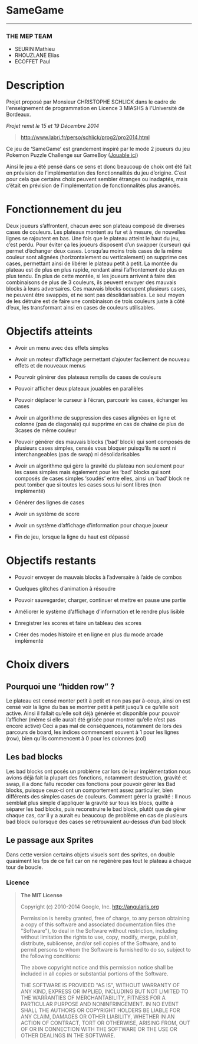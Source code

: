 SameGame
========


----------


### **THE MEP TEAM**

* SEURIN Mathieu
* RHOUZLANE Elias
* ECOFFET Paul

# Description

Projet proposé par Monsieur CHRISTOPHE SCHLICK dans le cadre de l'enseignement de programmation en Licence 3 MIASHS à l'Université de Bordeaux.

*Projet remit le 15 et 19 Décembre 2014*

> http://www.labri.fr/perso/schlick/prog2/pro2014.html

Ce jeu de ‘SameGame’ est grandement inspiré par le mode 2 joueurs du jeu Pokemon Puzzle Challenge sur GameBoy ([Jouable ici](http://www.playr.org/play/pokemon_puzzle_challenge/1366))

Ainsi le jeu a été pensé dans ce sens et donc beaucoup de choix ont été fait en prévision de l’implémentation des fonctionnalités du jeu d’origine. C’est pour cela que certains choix peuvent sembler étranges ou inadaptés, mais c’était en prévision de l’implémentation de fonctionnalités plus avancés.

Fonctionnement du jeu
=====================

Deux joueurs s’affrontent, chacun avec son plateau composé de diverses
cases de couleurs. Les plateaux montent au fur et à mesure, de nouvelles
lignes se rajoutent en bas. Une fois que le plateau atteint le haut du
jeu, c’est perdu. Pour éviter ça les joueurs disposent d’un swapper
(curseur) qui permet d’échanger deux cases. Lorsqu’au moins trois cases
de la même couleur sont alignées (horizontalement ou verticalement) on
supprime ces cases, permettant ainsi de libérer le plateau petit à
petit. La montée du plateau est de plus en plus rapide, rendant ainsi
l’affrontement de plus en plus tendu. En plus de cette montée, si les
joueurs arrivent à faire des combinaisons de plus de 3 couleurs, ils
peuvent envoyer des mauvais blocks à leurs adversaires. Ces mauvais
blocks occupent plusieurs cases, ne peuvent être swappés, et ne sont pas
désolidarisables. Le seul moyen de les détruire est de faire une
combinaison de trois couleurs juste à côté d’eux, les transformant ainsi
en cases de couleurs utilisables.

Objectifs atteints 
==================

-   Avoir un menu avec des effets simples

-   Avoir un moteur d’affichage permettant d’ajouter facilement de
    nouveau effets et de nouveaux menus

-   Pourvoir générer des plateaux remplis de cases de couleurs

-   Pouvoir afficher deux plateaux jouables en parallèles

-   Pouvoir déplacer le curseur à l’écran, parcourir les cases, échanger
    les cases

-   Avoir un algorithme de suppression des cases alignées en ligne et
    colonne (pas de diagonale) qui supprime en cas de chaine de plus de
    3cases de même couleur

-   Pouvoir générer des mauvais blocks (‘bad’ block) qui sont composés
    de plusieurs cases simples, censés vous bloquer puisqu’ils ne sont
    ni interchangeables (pas de swap) ni désolidarisables

-   Avoir un algorithme qui gère la gravité du plateau non seulement
    pour les cases simples mais également pour les ‘bad’ blocks qui sont
    composés de cases simples ‘soudés’ entre elles, ainsi un ‘bad’ block
    ne peut tomber que si toutes les cases sous lui sont libres (non
    implémenté)

-   Générer des lignes de cases

-   Avoir un système de score

-   Avoir un système d’affichage d’information pour chaque joueur

-   Fin de jeu, lorsque la ligne du haut est dépassé

Objectifs restants 
==================

-   Pouvoir envoyer de mauvais blocks à l’adversaire à l’aide de combos

-   Quelques glitches d’animation à résoudre

-   Pouvoir sauvegarder, charger, continuer et mettre en pause une
    partie

-   Améliorer le système d’affichage d’information et le rendre plus
    lisible

-   Enregistrer les scores et faire un tableau des scores

-   Créer des modes histoire et en ligne en plus du mode arcade
    implémenté

Choix divers 
============

Pourquoi une “hidden row” ? 
---------------------------

Le plateau est censé monter petit à petit et non pas par à-coup, ainsi
on est censé voir la ligne du bas se montrer petit à petit jusqu’à ce
qu’elle soit active. Ainsi il fallait qu’elle soit déjà générée et
disponible pour pouvoir l’afficher (même si elle aurait été grisée pour
montrer qu’elle n’est pas encore active) Ceci a pas mal de conséquences,
notamment de lors des parcours de board, les indices commencent souvent
à 1 pour les lignes (row), bien qu’ils commencent à 0 pour les colonnes
(col)

Les bad blocks
--------------

Les bad blocks ont posés un problème car lors de leur implémentation
nous avions déjà fait la plupart des fonctions, notamment destruction,
gravité et swap, il a donc fallu recoder ces fonctions pour pouvoir
gérer les Bad blocks, puisque ceux-ci ont un comportement assez
particulier, bien différents des simples cases de couleurs. Comment
gérer la gravité : Il nous semblait plus simple d’appliquer la gravité
sur tous les blocs, quitte à séparer les bad blocks, puis reconstruire
le bad block, plutôt que de gérer chaque cas, car il y a aurait eu
beaucoup de problème en cas de plusieurs bad block ou lorsque des cases
se retrouvaient au-dessus d’un bad block

Le passage aux Sprites 
----------------------

Dans cette version certains objets visuels sont des sprites, on double
quasiment les fps de ce fait car on ne regénère pas tout le plateau à
chaque tour de boucle.




### Licence

> **The MIT License**
> 
> Copyright (c) 2010-2014 Google, Inc. http://angularjs.org
> 
> Permission is hereby granted, free of charge, to any person obtaining
> a copy of this software and associated documentation files (the
> "Software"), to deal in the Software without restriction, including
> without limitation the rights to use, copy, modify, merge, publish,
> distribute, sublicense, and/or sell copies of the Software, and to
> permit persons to whom the Software is furnished to do so, subject to
> the following conditions:
> 
> The above copyright notice and this permission notice shall be
> included in all copies or substantial portions of the Software.
> 
> THE SOFTWARE IS PROVIDED "AS IS", WITHOUT WARRANTY OF ANY KIND,
> EXPRESS OR IMPLIED, INCLUDING BUT NOT LIMITED TO THE WARRANTIES OF
> MERCHANTABILITY, FITNESS FOR A PARTICULAR PURPOSE AND NONINFRINGEMENT.
> IN NO EVENT SHALL THE AUTHORS OR COPYRIGHT HOLDERS BE LIABLE FOR ANY
> CLAIM, DAMAGES OR OTHER LIABILITY, WHETHER IN AN ACTION OF CONTRACT,
> TORT OR OTHERWISE, ARISING FROM, OUT OF OR IN CONNECTION WITH THE
> SOFTWARE OR THE USE OR OTHER DEALINGS IN THE SOFTWARE.
